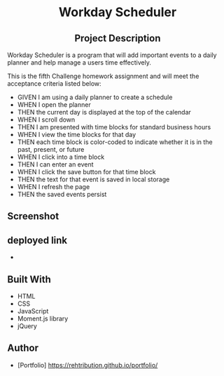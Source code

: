 <h1 align="center">Workday Scheduler</h1>

<h2 align="center">Project Description</h2>
Workday Scheduler is a program that will add important events to a daily planner and help manage a users time effectively.

This is the fifth Challenge homework assignment and will meet the acceptance criteria listed below:

- GIVEN I am using a daily planner to create a schedule
- WHEN I open the planner
- THEN the current day is displayed at the top of the calendar
- WHEN I scroll down
- THEN I am presented with time blocks for standard business hours
- WHEN I view the time blocks for that day
- THEN each time block is color-coded to indicate whether it is in the past, present, or future
- WHEN I click into a time block
- THEN I can enter an event
- WHEN I click the save button for that time block
- THEN the text for that event is saved in local storage
- WHEN I refresh the page
- THEN the saved events persist


## Screenshot


## deployed link
- 

## Built With

- HTML
- CSS
- JavaScript
- Moment.js library
- jQuery

## Author

- [Portfolio] https://rehtribution.github.io/portfolio/
